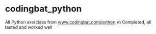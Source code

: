 # codingbat_python

All Python exercises from www.codingbat.com/python \n
Completed, all tested and worked well

